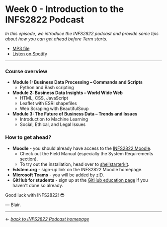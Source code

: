 # Week 0 - Introduction to the INFS2822 Podcast

_In this episode, we introduce the INFS2822 podcast and provide some tips about how you can get ahead before Term starts._

- [MP3 file](https://blairw.github.io/infs2822podcast/podcast-assets/ep00000-rev02.mp3)
- [Listen on Spotify](https://open.spotify.com/episode/6K1obACXSwkwz8rPVVTrMh?si=kQXa6fKLQ1mlDW37S5kc2w)

---

### Course overview

- **Module 1: Business Data Processing – Commands and Scripts**
    - Python and Bash scripting
- **Module 2: Business Data Insights – World Wide Web**
    - HTML, CSS, JavaScript
    - Leaflet with ESRI shapefiles
    - Web Scraping with BeautifulSoup
- **Module 3: The Future of Business Data – Trends and Issues**
    - Introduction to Machine Learning
    - Social, Ethical, and Legal Issues

### How to get ahead?

- **Moodle** - you should already have access to the [INFS2822 Moodle](https://moodle.telt.unsw.edu.au/course/view.php?id=54624).
    - Check out the Field Manual (especially the System Requirements section).
    - To try out the installation, head over to [shellstarterkit](https://github.com/blairw/shellstarterkit).
- **Edstem.org** - sign-up link on the INFS2822 Moodle homepage.
- **Microsoft Teams** - you will be added by zID.
- **GitHub for students** - sign up at the [GitHub education page](https://education.github.com/students) if you haven't done so already.

Good luck with INFS2822! 😎

&mdash; Blair.

---

&larr; _[back to INFS2822 Podcast homepage](https://blairw.github.io/infs2822podcast/)_